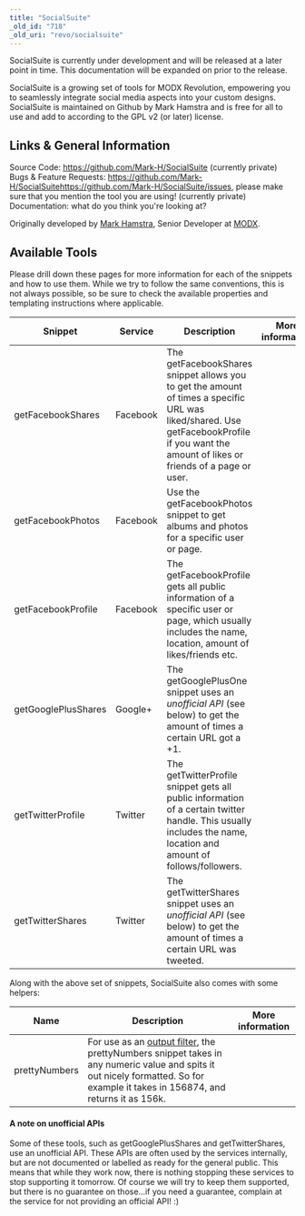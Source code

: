 ```yaml
---
title: "SocialSuite"
_old_id: "718"
_old_uri: "revo/socialsuite"
---
```


SocialSuite is currently under development and will be released at a later point in time. This documentation will be expanded on prior to the release.

SocialSuite is a growing set of tools for MODX Revolution, empowering you to seamlessly integrate social media aspects into your custom designs. SocialSuite is maintained on Github by Mark Hamstra and is free for all to use and add to according to the GPL v2 (or later) license.

## Links & General Information

Source Code: <https://github.com/Mark-H/SocialSuite> (currently private) 
Bugs & Feature Requests: <https://github.com/Mark-H/SocialSuite><https://github.com/Mark-H/SocialSuite/issues>, please make sure that you mention the tool you are using! (currently private) 
Documentation: what do you think you're looking at?

Originally developed by [Mark Hamstra](http://www.markhamstra.com/), Senior Developer at [MODX](http://modx.com).

## Available Tools

Please drill down these pages for more information for each of the snippets and how to use them. While we try to follow the same conventions, this is not always possible, so be sure to check the available properties and templating instructions where applicable.

| Snippet | Service | Description | More information |
|---------|---------|-------------|------------------|
| getFacebookShares | Facebook | The getFacebookShares snippet allows you to get the amount of times a specific URL was liked/shared. Use getFacebookProfile if you want the amount of likes or friends of a page or user. |  |
| getFacebookPhotos | Facebook | Use the getFacebookPhotos snippet to get albums and photos for a specific user or page. |  |
| getFacebookProfile | Facebook | The getFacebookProfile gets all public information of a specific user or page, which usually includes the name, location, amount of likes/friends etc. |  |
| getGooglePlusShares | Google+ | The getGooglePlusOne snippet uses an _unofficial API_ (see below) to get the amount of times a certain URL got a +1. |  |
| getTwitterProfile | Twitter | The getTwitterProfile snippet gets all public information of a certain twitter handle. This usually includes the name, location and amount of follows/followers. |  |
| getTwitterShares | Twitter | The getTwitterShares snippet uses an _unofficial API_ (see below) to get the amount of times a certain URL was tweeted. |  |

Along with the above set of snippets, SocialSuite also comes with some helpers:

| Name | Description | More information |
|------|-------------|------------------|
| prettyNumbers | For use as an [output filter](/display/revolution20/Input+and+Output+Filters "Input and Output Filters"), the prettyNumbers snippet takes in any numeric value and spits it out nicely formatted. So for example it takes in 156874, and returns it as 156k. |  |

#### A note on unofficial APIs

Some of these tools, such as getGooglePlusShares and getTwitterShares, use an unofficial API. These APIs are often used by the services internally, but are not documented or labelled as ready for the general public. This means that while they work now, there is nothing stopping these services to stop supporting it tomorrow. Of course we will try to keep them supported, but there is no guarantee on those...if you need a guarantee, complain at the service for not providing an official API! :)